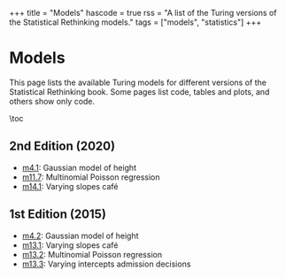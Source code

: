 +++
title = "Models"
hascode = true
rss = "A list of the Turing versions of the Statistical Rethinking models."
tags = ["models", "statistics"]
+++

# Models

This page lists the available Turing models for different versions of the Statistical Rethinking book.
Some pages list code, tables and plots, and others show only code.

\toc

## 2nd Edition (2020)

- [m4.1](height): Gaussian model of height
- [m11.7](multinomial-poisson): Multinomial Poisson regression
- [m14.1](varying-slopes-cafe): Varying slopes café

## 1st Edition (2015)

- [m4.2](height): Gaussian model of height
- [m13.1](varying-slopes-cafe): Varying slopes café
- [m13.2](multinomial-poisson): Multinomial Poisson regression
- [m13.3](varying-intercepts-admission): Varying intercepts admission decisions
